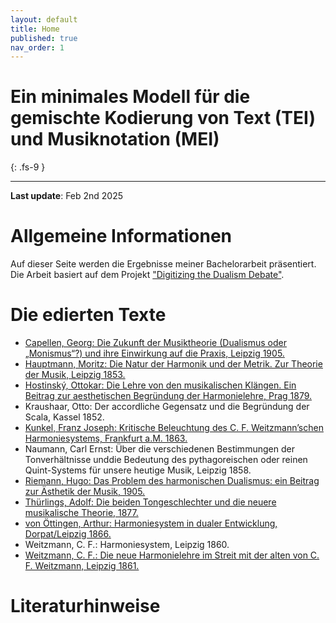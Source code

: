 ```yaml
---
layout: default
title: Home
published: true
nav_order: 1
---
```


# Ein minimales Modell für die gemischte Kodierung von Text (TEI) und Musiknotation (MEI)
{: .fs-9 }

---
**Last update**: Feb 2nd 2025


# Allgemeine Informationen
Auf dieser Seite werden die Ergebnisse meiner Bachelorarbeit präsentiert. Die Arbeit basiert auf dem Projekt ["Digitizing the Dualism Debate"](https://dcmlab.github.io/ddd/). 


# Die edierten Texte
- [Capellen, Georg: Die Zukunft der Musiktheorie (Dualismus oder „Monismus“?) und ihre Einwirkung auf die Praxis, Leipzig 1905.](https://felicitasstickler.github.io/ba-thesis/texts/CAP1905/index.html)
- [Hauptmann, Moritz: Die Natur der Harmonik und der Metrik. Zur Theorie der Musik, Leipzig 1853.](https://felicitasstickler.github.io/ba-thesis/texts/HAU1853/index.html)
- [Hostinský, Ottokar: Die Lehre von den musikalischen Klängen. Ein Beitrag zur aesthetischen Begründung der Harmonielehre, Prag 1879.](https://felicitasstickler.github.io/ba-thesis/texts/HOS1879/index.html)
- Kraushaar, Otto: Der accordliche Gegensatz und die Begründung der Scala, Kassel 1852.
- [Kunkel, Franz Joseph: Kritische Beleuchtung des C. F. Weitzmann’schen Harmoniesystems, Frankfurt a.M. 1863.](https://felicitasstickler.github.io/ba-thesis/texts/KUN1863/index.html)
- Naumann, Carl Ernst: Über die verschiedenen Bestimmungen der Tonverhältnisse unddie Bedeutung des pythagoreischen oder reinen Quint-Systems für unsere heutige Musik, Leipzig 1858.
- [Riemann, Hugo: Das Problem des harmonischen Dualismus: ein Beitrag zur Ästhetik der Musik, 1905.](https://felicitasstickler.github.io/ba-thesis/texts/RIE1905/index.html)
- [Thürlings, Adolf: Die beiden Tongeschlechter und die neuere musikalische Theorie, 1877.](https://felicitasstickler.github.io/ba-thesis/texts/THU1877/index.html)
- [von Öttingen, Arthur: Harmoniesystem in dualer Entwicklung, Dorpat/Leipzig 1866.](https://felicitasstickler.github.io/ba-thesis/texts/OET1866/index.html)
- Weitzmann, C. F.: Harmoniesystem, Leipzig 1860.
- [Weitzmann, C. F.: Die neue Harmonielehre im Streit mit der alten von C. F. Weitzmann, Leipzig 1861.](https://felicitasstickler.github.io/ba-thesis/texts/WEI1861/index.html)

# Literaturhinweise

